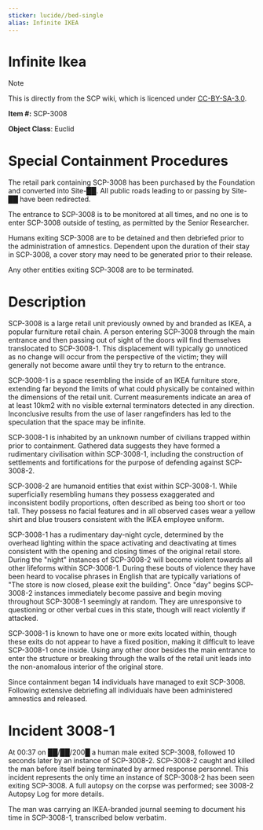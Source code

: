 ```yaml
---
sticker: lucide//bed-single
alias: Infinite IKEA
---
```

# Infinite Ikea
>[!NOTE]
>This is directly from the SCP wiki, which is licenced under [CC-BY-SA-3.0](https://creativecommons.org/licenses/by-sa/3.0/).

**Item #:** SCP-3008

**Object Class**: Euclid

# Special Containment Procedures
The retail park containing SCP-3008 has been purchased by the Foundation and converted into Site-██. All public roads leading to or passing by Site-██ have been redirected.

The entrance to SCP-3008 is to be monitored at all times, and no one is to enter SCP-3008 outside of testing, as permitted by the Senior Researcher.

Humans exiting SCP-3008 are to be detained and then debriefed prior to the administration of amnestics. Dependent upon the duration of their stay in SCP-3008, a cover story may need to be generated prior to their release.

Any other entities exiting SCP-3008 are to be terminated.

# Description
SCP-3008 is a large retail unit previously owned by and branded as IKEA, a popular furniture retail chain. A person entering SCP-3008 through the main entrance and then passing out of sight of the doors will find themselves translocated to SCP-3008-1. This displacement will typically go unnoticed as no change will occur from the perspective of the victim; they will generally not become aware until they try to return to the entrance.

SCP-3008-1 is a space resembling the inside of an IKEA furniture store, extending far beyond the limits of what could physically be contained within the dimensions of the retail unit. Current measurements indicate an area of at least 10km2 with no visible external terminators detected in any direction. Inconclusive results from the use of laser rangefinders has led to the speculation that the space may be infinite.

SCP-3008-1 is inhabited by an unknown number of civilians trapped within prior to containment. Gathered data suggests they have formed a rudimentary civilisation within SCP-3008-1, including the construction of settlements and fortifications for the purpose of defending against SCP-3008-2.

SCP-3008-2 are humanoid entities that exist within SCP-3008-1. While superficially resembling humans they possess exaggerated and inconsistent bodily proportions, often described as being too short or too tall. They possess no facial features and in all observed cases wear a yellow shirt and blue trousers consistent with the IKEA employee uniform.

SCP-3008-1 has a rudimentary day-night cycle, determined by the overhead lighting within the space activating and deactivating at times consistent with the opening and closing times of the original retail store. During the "night" instances of SCP-3008-2 will become violent towards all other lifeforms within SCP-3008-1. During these bouts of violence they have been heard to vocalise phrases in English that are typically variations of "The store is now closed, please exit the building". Once "day" begins SCP-3008-2 instances immediately become passive and begin moving throughout SCP-3008-1 seemingly at random. They are unresponsive to questioning or other verbal cues in this state, though will react violently if attacked.

SCP-3008-1 is known to have one or more exits located within, though these exits do not appear to have a fixed position, making it difficult to leave SCP-3008-1 once inside. Using any other door besides the main entrance to enter the structure or breaking through the walls of the retail unit leads into the non-anomalous interior of the original store.

Since containment began 14 individuals have managed to exit SCP-3008. Following extensive debriefing all individuals have been administered amnestics and released.

# Incident 3008-1
At 00:37 on ██/██/200█ a human male exited SCP-3008, followed 10 seconds later by an instance of SCP-3008-2. SCP-3008-2 caught and killed the man before itself being terminated by armed response personnel. This incident represents the only time an instance of SCP-3008-2 has been seen exiting SCP-3008. A full autopsy on the corpse was performed; see 3008-2 Autopsy Log for more details.

The man was carrying an IKEA-branded journal seeming to document his time in SCP-3008-1, transcribed below verbatim.